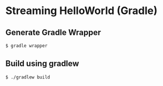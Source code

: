 # Streaming HelloWorld (Gradle)

## Generate Gradle Wrapper

```
$ gradle wrapper
```

## Build using gradlew

```
$ ./gradlew build
```
